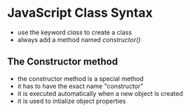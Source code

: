# JavaScript Class Syntax

- use the keyword *class* to create a class
- always add a method named *constructor()*

## The Constructor method

- the constructor method is a special method
- it has to have the exact name "constructor"
- it is executed automatically when a new object is created
- it is used to intialize object properties

